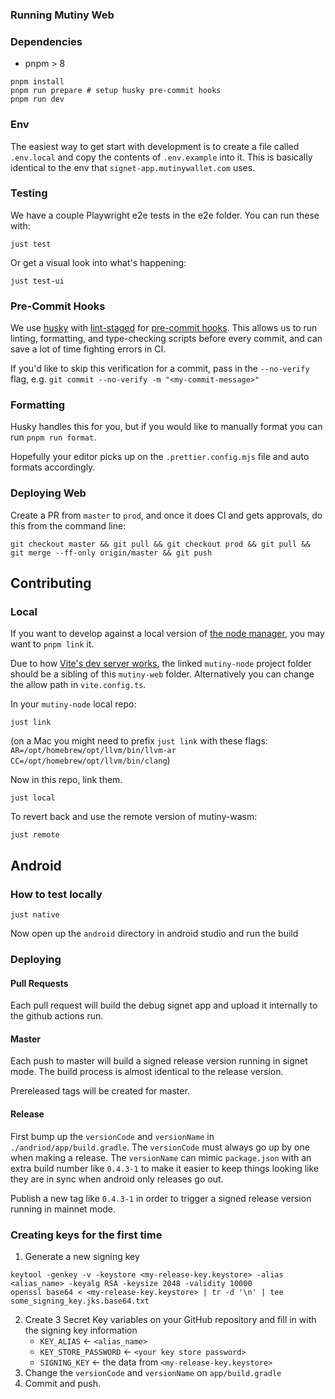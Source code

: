 ### Running Mutiny Web

### Dependencies

- pnpm > 8

```
pnpm install
pnpm run prepare # setup husky pre-commit hooks
pnpm run dev
```

### Env

The easiest way to get start with development is to create a file called `.env.local` and copy the contents of `.env.example` into it. This is basically identical to the env that `signet-app.mutinywallet.com` uses.

### Testing

We have a couple Playwright e2e tests in the e2e folder. You can run these with:

```
just test
```

Or get a visual look into what's happening:

```
just test-ui
```

### Pre-Commit Hooks

We use [husky](https://typicode.github.io/husky/) with [lint-staged](https://github.com/lint-staged/lint-staged) for [pre-commit hooks](https://pre-commit.com/). This allows us to run linting, formatting, and type-checking scripts before every commit, and can save a lot of time fighting errors in CI.

If you'd like to skip this verification for a commit, pass in the `--no-verify` flag, e.g. `git commit --no-verify -m "<my-commit-message>"`

### Formatting

Husky handles this for you, but if you would like to manually format you can run `pnpm run format`.

Hopefully your editor picks up on the `.prettier.config.mjs` file and auto formats accordingly.

### Deploying Web

Create a PR from `master` to `prod`, and once it does CI and gets approvals, do this from the command line: 

```
git checkout master && git pull && git checkout prod && git pull && git merge --ff-only origin/master && git push
```

## Contributing

### Local

If you want to develop against a local version of [the node manager](https://github.com/MutinyWallet/mutiny-node), you may want to `pnpm link` it.

Due to how [Vite's dev server works](https://vitejs.dev/config/server-options.html#server-fs-allow), the linked `mutiny-node` project folder should be a sibling of this `mutiny-web` folder. Alternatively you can change the allow path in `vite.config.ts`.

In your `mutiny-node` local repo:

```
just link
```

(on a Mac you might need to prefix `just link` with these flags: `AR=/opt/homebrew/opt/llvm/bin/llvm-ar CC=/opt/homebrew/opt/llvm/bin/clang`)

Now in this repo, link them.

```
just local
```

To revert back and use the remote version of mutiny-wasm:

```
just remote
```

## Android

### How to test locally

```
just native
```

Now open up the `android` directory in android studio and run the build

### Deploying

#### Pull Requests

Each pull request will build the debug signet app and upload it internally to the github actions run.

#### Master

Each push to master will build a signed release version running in signet mode. The build process is almost identical to the release version.

Prereleased tags will be created for master.

#### Release

First bump up the `versionCode` and `versionName` in `./andriod/app/build.gradle`. The `versionCode` must always go up by one when making a release. The `versionName` can mimic `package.json` with an extra build number like `0.4.3-1` to make it easier to keep things looking like they are in sync when android only releases go out.

Publish a new tag like `0.4.3-1` in order to trigger a signed release version running in mainnet mode.

### Creating keys for the first time

1. Generate a new signing key
```
keytool -genkey -v -keystore <my-release-key.keystore> -alias <alias_name> -keyalg RSA -keysize 2048 -validity 10000
openssl base64 < <my-release-key.keystore> | tr -d '\n' | tee some_signing_key.jks.base64.txt
```
2. Create 3 Secret Key variables on your GitHub repository and fill in with the signing key information
    - `KEY_ALIAS` <- `<alias_name>`
    - `KEY_STORE_PASSWORD` <- `<your key store password>`
    - `SIGNING_KEY` <- the data from `<my-release-key.keystore>`
3. Change the `versionCode` and `versionName` on `app/build.gradle`
4. Commit and push.
